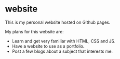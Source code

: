 # website
This is my personal website hosted on Github pages.

My plans for this website are:
- Learn and get very familiar with HTML, CSS and JS.
- Have a website to use as a portfolio.
- Post a few blogs about a subject that interests me.

